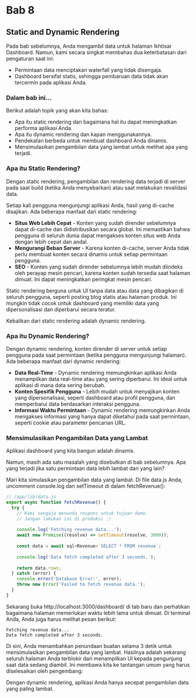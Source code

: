 # Bab 8

## Static and Dynamic Rendering
Pada bab sebelumnya, Anda mengambil data untuk halaman Ikhtisar Dashboard. Namun, kami secara singkat membahas dua keterbatasan dari pengaturan saat ini:

- Permintaan data menciptakan waterfall yang tidak disengaja.
- Dashboard bersifat statis, sehingga pembaruan data tidak akan tercermin pada aplikasi Anda.

### Dalam bab ini...
Berikut adalah topik yang akan kita bahas:
- Apa itu static rendering dan bagaimana hal itu dapat meningkatkan performa aplikasi Anda.
- Apa itu dynamic rendering dan kapan menggunakannya.
- Pendekatan berbeda untuk membuat dashboard Anda dinamis.
- Mensimulasikan pengambilan data yang lambat untuk melihat apa yang terjadi.

### Apa itu Static Rendering?
Dengan static rendering, pengambilan dan rendering data terjadi di server pada saat build (ketika Anda menyebarkan) atau saat melakukan revalidasi data.

Setiap kali pengguna mengunjungi aplikasi Anda, hasil yang di-cache disajikan. Ada beberapa manfaat dari static rendering:

- **Situs Web Lebih Cepat** - Konten yang sudah dirender sebelumnya dapat di-cache dan didistribusikan secara global. Ini memastikan bahwa pengguna di seluruh dunia dapat mengakses konten situs web Anda dengan lebih cepat dan andal.
- **Mengurangi Beban Server** - Karena konten di-cache, server Anda tidak perlu membuat konten secara dinamis untuk setiap permintaan pengguna.
- **SEO** - Konten yang sudah dirender sebelumnya lebih mudah diindeks oleh perayap mesin pencari, karena konten sudah tersedia saat halaman dimuat. Ini dapat meningkatkan peringkat mesin pencari.

Static rendering berguna untuk UI tanpa data atau data yang dibagikan di seluruh pengguna, seperti posting blog statis atau halaman produk. Ini mungkin tidak cocok untuk dashboard yang memiliki data yang dipersonalisasi dan diperbarui secara teratur.

Kebalikan dari static rendering adalah dynamic rendering.

### Apa itu Dynamic Rendering?
Dengan dynamic rendering, konten dirender di server untuk setiap pengguna pada saat permintaan (ketika pengguna mengunjungi halaman). Ada beberapa manfaat dari dynamic rendering:

- **Data Real-Time** - Dynamic rendering memungkinkan aplikasi Anda menampilkan data real-time atau yang sering diperbarui. Ini ideal untuk aplikasi di mana data sering berubah.
- **Konten Spesifik Pengguna** - Lebih mudah untuk menyajikan konten yang dipersonalisasi, seperti dashboard atau profil pengguna, dan memperbarui data berdasarkan interaksi pengguna.
- **Informasi Waktu Permintaan** - Dynamic rendering memungkinkan Anda mengakses informasi yang hanya dapat diketahui pada saat permintaan, seperti cookie atau parameter pencarian URL.

### Mensimulasikan Pengambilan Data yang Lambat
Aplikasi dashboard yang kita bangun adalah dinamis.

Namun, masih ada satu masalah yang disebutkan di bab sebelumnya. Apa yang terjadi jika satu permintaan data lebih lambat dari yang lain?

Mari kita simulasikan pengambilan data yang lambat. Di file data.js Anda, uncomment console.log dan setTimeout di dalam fetchRevenue():

```javascript
// /app/lib/data.js
export async function fetchRevenue() {
  try {
    // Kami sengaja menunda respons untuk tujuan demo.
    // Jangan lakukan ini di produksi :)
    
    console.log('Fetching revenue data...');
    await new Promise((resolve) => setTimeout(resolve, 3000));
 
    const data = await sql<Revenue>`SELECT * FROM revenue`;
 
    console.log('Data fetch completed after 3 seconds.');
 
    return data.rows;
  } catch (error) {
    console.error('Database Error:', error);
    throw new Error('Failed to fetch revenue data.');
  }
}
```

Sekarang buka http://localhost:3000/dashboard/ di tab baru dan perhatikan bagaimana halaman memerlukan waktu lebih lama untuk dimuat. Di terminal Anda, Anda juga harus melihat pesan berikut:

```
Fetching revenue data...
Data fetch completed after 3 seconds.
```

Di sini, Anda menambahkan penundaan buatan selama 3 detik untuk mensimulasikan pengambilan data yang lambat. Hasilnya adalah sekarang seluruh halaman Anda terblokir dari menampilkan UI kepada pengunjung saat data sedang diambil. Ini membawa kita ke tantangan umum yang harus diselesaikan oleh pengembang:

Dengan dynamic rendering, aplikasi Anda hanya secepat pengambilan data yang paling lambat.
